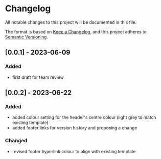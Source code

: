 # Changelog

All notable changes to this project will be documented in this file.

The format is based on [Keep a Changelog](https://keepachangelog.com/en/1.1.0/),
and this project adheres to [Semantic Versioning](https://semver.org/spec/v2.0.0.html).

## [0.0.1] - 2023-06-09

### Added
- first draft for team review

## [0.0.2] - 2023-06-22

### Added
- added colour setting for the header's centre colour (light grey to match existing template)
- added footer links for version history and proposing a change

### Changed
- revised footer hyperlink colour to align with existing template